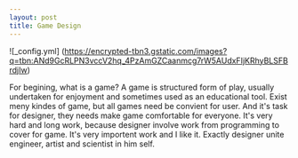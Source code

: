 ```yaml
---
layout: post
title: Game Design
---
```

![_config.yml] (https://encrypted-tbn3.gstatic.com/images?q=tbn:ANd9GcRLPN3vccV2hq_4PzAmGZCaanmcg7rW5AUdxFIjKRhyBLSFBrdjIw)

For begining, what is a game? A game is structured form of play, usually undertaken for enjoyment and sometimes used as an educational tool. Exist meny kindes of game, but all games need be convient for user. And it's task for designer, they needs make game comfortable for everyone. It's very hard and long work, because designer involve work from programming to cover for game. It's very importent work and I like it. Exactly designer unite engineer, artist and scientist in him self.
